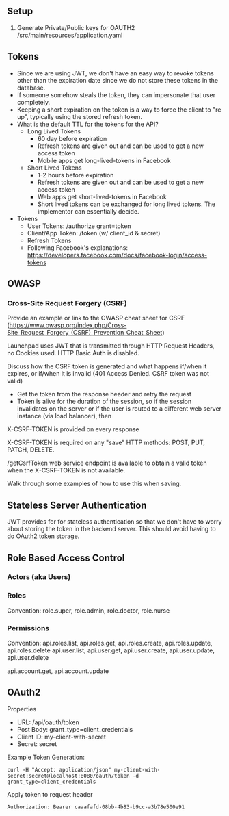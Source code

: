 ## Setup
1. Generate Private/Public keys for OAUTH2 /src/main/resources/application.yaml

## Tokens
* Since we are using JWT, we don't have an easy way to revoke tokens other than the expiration date since we do not store these tokens in the database. 
* If someone somehow steals the token, they can impersonate that user completely. 
* Keeping a short expiration on the token is a way to force the client to "re up", typically using the stored refresh token. 
* What is the default TTL for the tokens for the API? 
  * Long Lived Tokens
    * 60 day before expiration
    * Refresh tokens are given out and can be used to get a new access token
    * Mobile apps get long-lived-tokens in Facebook
  * Short Lived Tokens
    * 1-2 hours before expiration
    * Refresh tokens are given out and can be used to get a new access token
    * Web apps get short-lived-tokens in Facebook
    * Short lived tokens can be exchanged for long lived tokens. The implementor can essentially decide.
* Tokens
  * User Tokens: /authorize grant=token
  * Client/App Token: /token (w/ client_id & secret)
  * Refresh Tokens
  * Following Facebook's explanations: https://developers.facebook.com/docs/facebook-login/access-tokens

## OWASP

### Cross-Site Request Forgery (CSRF)
Provide an example or link to the OWASP cheat sheet for CSRF (https://www.owasp.org/index.php/Cross-Site_Request_Forgery_(CSRF)_Prevention_Cheat_Sheet)

Launchpad uses JWT that is transmitted through HTTP Request Headers, no Cookies used. HTTP Basic Auth is disabled. 


Discuss how the CSRF token is generated and what happens if/when it expires, or if/when it is invalid (401 Access Denied. CSRF token was not valid)
* Get the token from the response header and retry the request
* Token is alive for the duration of the session, so if the session invalidates on the server or if the user is routed to a different web server instance (via load balancer), then 

X-CSRF-TOKEN is provided on every response

X-CSRF-TOKEN is required on any "save" HTTP methods: POST, PUT, PATCH, DELETE.

/getCsrfToken web service endpoint is available to obtain a valid token when the X-CSRF-TOKEN is not available. 

Walk through some examples of how to use this when saving. 

## Stateless Server Authentication
JWT provides for for stateless authentication so that we don't have to worry about storing the token in the backend server. This should avoid having to do OAuth2 token storage. 

## Role Based Access Control

### Actors (aka Users) 

### Roles
Convention: role.super, role.admin, role.doctor, role.nurse

### Permissions
Convention: api.roles.list, api.roles.get, api.roles.create, api.roles.update, api.roles.delete
api.user.list, api.user.get, api.user.create, api.user.update, api.user.delete

api.account.get, api.account.update

## OAuth2
Properties
* URL: /api/oauth/token
* Post Body: grant_type=client_credentials
* Client ID: my-client-with-secret
* Secret: secret

Example Token Generation:

```
curl -H "Accept: application/json" my-client-with-secret:secret@localhost:8080/oauth/token -d grant_type=client_credentials
```

Apply token to request header

```
Authorization: Bearer caaafafd-08bb-4b83-b9cc-a3b78e500e91
```

